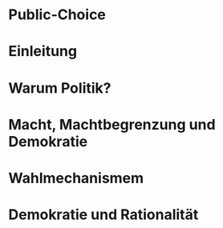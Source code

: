 # Public-Choice

# Einleitung 

# Warum Politik?

# Macht, Machtbegrenzung und Demokratie

# Wahlmechanismem

# Demokratie und Rationalität

